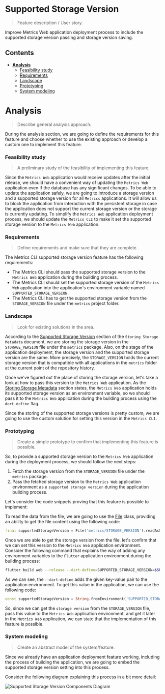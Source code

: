 # Supported Storage Version
> Feature description / User story.

Improve Metrics Web application deployment process to include the supported storage version passing and storage version saving. 

## Contents

- [**Analysis**](#analysis)
    - [Feasibility study](#feasibility-study)
    - [Requirements](#requirements)
    - [Landscape](#landscape)
    - [Prototyping](#prototyping)
    - [System modeling](#system-modeling)

# Analysis
> Describe general analysis approach.

During the analysis section, we are going to define the requirements for this feature and choose whether to use the existing approach or develop a custom one to implement this feature.

### Feasibility study
> A preliminary study of the feasibility of implementing this feature.

Since the `Metrics Web` application would receive updates after the initial release, we should have a convenient way of updating the `Metrics Web` application even if the database has any significant changes. To be able to update the application safely, we are going to introduce a storage version and a supported storage version for all `Metrics` applications. It will allow us to block the application from interaction with the persistent storage in case the application does not support the current storage version or the storage is currently updating. To simplify the `Metrics Web` application deployment process, we should update the `Metrics CLI` to make it set the supported storage version to the `Metrics Web` application.

### Requirements
> Define requirements and make sure that they are complete.

The Metrics CLI supported storage version feature has the following requirements:

- The Metrics CLI should pass the supported storage version to the `Metrics Web` application during the building process.
- The Metrics CLI should set the supported storage version of the `Metrics Web` application into the application's environment variable named `SUPPORTED_STORAGE_VERSION`.
- The Metrics CLI has to get the supported storage version from the `STORAGE_VERSION` file under the `metrics` project folder.

### Landscape
> Look for existing solutions in the area.

According to the [Supported Storage Version](https://github.com/Flank/flank-dashboard/blob/master/metrics/docs/01_storing_storage_metadata.md#supported-storage-version) section of the `Storing Storage Metadata` document, we are storing the storage version in the `STORAGE_VERSION` file under the `metrics` package. Also, on the stage of the application deployment, the storage version and the supported storage version are the same. More precisely, the `STORAGE_VERSION` holds the current storage version that is compatible with all applications in the `metrics` folder at the current point of the repository history.

Once we've figured out the place of storing the storage version, let's take a look at how to pass this version to the `Metrics Web` application. As the [Storing Storage Metadata](https://github.com/Flank/flank-dashboard/blob/master/metrics/docs/01_storing_storage_metadata.md#supported-storage-version) section states, the `Metrics Web` application holds its supported storage version as an environment variable, so we should pass it to the `Metrics Web` application during the building process using the `dart-define` flag.

Since the storing of the supported storage versions is pretty custom, we are going to use the custom solution for setting this version in the `Metrics CLI`. 

### Prototyping
> Create a simple prototype to confirm that implementing this feature is possible.

So, to provide a supported storage version to the `Metrics Web` application during the deployment process, we should follow the next steps:

1. Fetch the storage version from the `STORAGE_VERSION` file under the `metrics` package.
2. Pass the fetched storage version to the `Metrics Web` application environment as a `supported storage version` during the application building process.

Let's consider the code snippets proving that this feature is possible to implement:

To read the data from the file, we are going to use the [File](https://api.dart.dev/stable/2.13.1/dart-io/File-class.html) class, providing an ability to get the file content using the following code:

```dart
final supportedStorageVersion = File('metrics/STORAGE_VERSION').readAsStringSync();
```

Once we are able to get the storage version from the file, let's confirm that we can set this version to the `Metrics Web` application environment. Consider the following command that explains the way of adding any environment variables to the `Flutter` application environment during the building process:

```bash
flutter build web --release --dart-define=SUPPORTED_STORAGE_VERSION=$SUPPORTED_VERSION
```

As we can see, the `--dart-define` adds the given key-value pair to the application environment. To get this value in the application, we can use the following code:

```dart
const supportedStorageVersion = String.fromEnvironment('SUPPORTED_STORAGE_VERSION');
```

So, since we can get the `storage version` from the `STORAGE_VERSION` file, pass this value to the `Metrics Web` application environment, and get it later in the `Metrics Web` application, we can state that the implementation of this feature is possible.

### System modeling
> Create an abstract model of the system/feature.

Since we already have an application deployment feature working, including the process of building the application, we are going to embed the supported storage version setting into this process.

Consider the following diagram explaining this process in a bit more detail: 

![Supported Storage Version Components Diagram](http://www.plantuml.com/plantuml/proxy?cache=no&fmt=svg&src=https://raw.githubusercontent.com/Flank/flank-dashboard/cli_versioning_analysis/metrics/cli/docs/features/supported_storage_version/diagrams/storage_version_components_diagram.puml)
